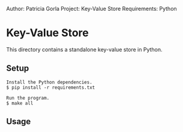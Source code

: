 Author: Patricia Gorla
Project: Key-Value Store
Requirements: Python

Key-Value Store
======
This directory contains a standalone key-value store in Python.


Setup
-----
    Install the Python dependencies.
    $ pip install -r requirements.txt

    Run the program.
    $ make all


Usage
-----
